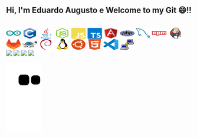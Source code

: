 <!-- Título -->
## Hi, I'm Eduardo Augusto e Welcome to my Git 😄!!

<!--<div align="center">
  <a href="https://github.com/eaugusto7">
  <img height="180em" src="https://github-readme-stats.vercel.app/api?username=eaugusto7&show_icons=true&theme=dark&include_all_commits=true&count_private=true"/>
  <img height="180em" src="https://github-readme-stats.vercel.app/api/top-langs/?username=eaugusto7&layout=compact&langs_count=7&theme=dark"/>
</div>-->


<!-- Ícones de Linguagens e Tecnologias utilizadas -->
<div style="display: inline_block"><br>
  <img align="center" alt="Edu-Js" height="30" width="40" src="https://raw.githubusercontent.com/devicons/devicon/master/icons/arduino/arduino-original.svg">
  <img align="center" alt="Edu-Js" height="30" width="40" src="https://raw.githubusercontent.com/devicons/devicon/master/icons/c/c-original.svg">
  <img align="center" alt="Edu-Js" height="30" width="40" src="https://raw.githubusercontent.com/devicons/devicon/master/icons/java/java-original.svg">
  <img align="center" alt="Edu-Js" height="30" width="40" src="https://raw.githubusercontent.com/devicons/devicon/master/icons/nodejs/nodejs-original.svg">
  <img align="center" alt="Edu-Js" height="30" width="40" src="https://raw.githubusercontent.com/devicons/devicon/master/icons/javascript/javascript-plain.svg">
  <img align="center" alt="Edu-Ts" height="30" width="40" src="https://raw.githubusercontent.com/devicons/devicon/master/icons/typescript/typescript-plain.svg">
  <img align="center" alt="Edu-Ts" height="30" width="40" src="https://raw.githubusercontent.com/devicons/devicon/master/icons/angularjs/angularjs-original.svg">
  <img align="center" alt="Edu-Ts" height="30" width="40" src="https://raw.githubusercontent.com/devicons/devicon/master/icons/php/php-original.svg">
  <img align="center" alt="Edu-Ts" height="30" width="40" src="https://raw.githubusercontent.com/devicons/devicon/master/icons/mysql/mysql-original.svg">
  <img align="center" alt="Edu-Ts" height="30" width="40" src="https://raw.githubusercontent.com/devicons/devicon/master/icons/npm/npm-original-wordmark.svg">
  <img align="center" alt="Edu-Ts" height="30" width="40" src="https://raw.githubusercontent.com/devicons/devicon/master/icons/jenkins/jenkins-original.svg">
  <img align="center" alt="Edu-Ts" height="30" width="40" src="https://raw.githubusercontent.com/devicons/devicon/master/icons/gitlab/gitlab-original.svg">
  <img align="center" alt="Edu-Ts" height="30" width="40" src="https://raw.githubusercontent.com/devicons/devicon/master/icons/tortoisegit/tortoisegit-original.svg">
  <img align="center" alt="Edu-Ts" height="30" width="40" src="https://raw.githubusercontent.com/devicons/devicon/master/icons/debian/debian-original.svg">
  <img align="center" alt="Edu-Ts" height="30" width="40" src="https://raw.githubusercontent.com/devicons/devicon/master/icons/linux/linux-original.svg">
  <img align="center" alt="Edu-Ts" height="30" width="40" src="https://raw.githubusercontent.com/devicons/devicon/master/icons/ubuntu/ubuntu-plain.svg">
  <img align="center" alt="Edu-HTML" height="30" width="40" src="https://raw.githubusercontent.com/devicons/devicon/master/icons/html5/html5-original.svg">
  <img align="center" alt="Edu-CSS" height="30" width="40" src="https://raw.githubusercontent.com/devicons/devicon/master/icons/vscode/vscode-original.svg">
  <img align="center" alt="Edu-CSS" height="30" width="40" src="https://raw.githubusercontent.com/devicons/devicon/master/icons/putty/putty-original.svg">
  </div>

<!-- Ícones e Links de Redes Sociais -->
<div> 
  <a href="http://youtube.com/c/EAugusto" target="_blank"><img src="https://img.shields.io/badge/YouTube-FF0000?style=for-the-badge&logo=youtube&logoColor=white" target="_blank"></a>
 	<a href="https://www.twitch.tv/EAugusto79" target="_blank"><img src="https://img.shields.io/badge/Twitch-9146FF?style=for-the-badge&logo=twitch&logoColor=white" target="_blank"></a>
  <a href = "mailto:edborges96@gmail.com"><img src="https://img.shields.io/badge/-Gmail-%23333?style=for-the-badge&logo=gmail&logoColor=white" target="_blank"></a>
  <a href="https://www.linkedin.com/in/eduardoaugusto79/" target="_blank"><img src="https://img.shields.io/badge/-LinkedIn-%230077B5?style=for-the-badge&logo=linkedin&logoColor=white" target="_blank"></a> 
 
  <!-- Chamada da animação da Cobrinha, a partir das planilhas de Commit realizados -->
  ![Snake animation](https://github.com/eaugusto7/eaugusto7/blob/output/github-contribution-grid-snake.svg)
 
</div>
